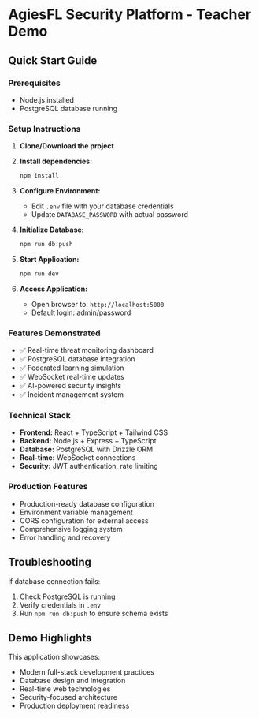 
# AgiesFL Security Platform - Teacher Demo

## Quick Start Guide

### Prerequisites
- Node.js installed
- PostgreSQL database running

### Setup Instructions

1. **Clone/Download the project**
2. **Install dependencies:**
   ```bash
   npm install
   ```

3. **Configure Environment:**
   - Edit `.env` file with your database credentials
   - Update `DATABASE_PASSWORD` with actual password

4. **Initialize Database:**
   ```bash
   npm run db:push
   ```

5. **Start Application:**
   ```bash
   npm run dev
   ```

6. **Access Application:**
   - Open browser to: `http://localhost:5000`
   - Default login: admin/password

### Features Demonstrated

- ✅ Real-time threat monitoring dashboard
- ✅ PostgreSQL database integration
- ✅ Federated learning simulation
- ✅ WebSocket real-time updates
- ✅ AI-powered security insights
- ✅ Incident management system

### Technical Stack

- **Frontend:** React + TypeScript + Tailwind CSS
- **Backend:** Node.js + Express + TypeScript
- **Database:** PostgreSQL with Drizzle ORM
- **Real-time:** WebSocket connections
- **Security:** JWT authentication, rate limiting

### Production Features

- Production-ready database configuration
- Environment variable management
- CORS configuration for external access
- Comprehensive logging system
- Error handling and recovery

## Troubleshooting

If database connection fails:
1. Check PostgreSQL is running
2. Verify credentials in `.env`
3. Run `npm run db:push` to ensure schema exists

## Demo Highlights

This application showcases:
- Modern full-stack development practices
- Database design and integration
- Real-time web technologies
- Security-focused architecture
- Production deployment readiness
